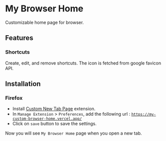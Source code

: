 # My Browser Home

Customizable home page for browser.

## Features
### Shortcuts
Create, edit, and remove shortcuts.
The icon is fetched from google favicon API.

## Installation
### Firefox
- Install [Custom New Tab Page](https://addons.mozilla.org/en-US/firefox/addon/custom-new-tab-page/) extension.
- In `Manage Extension` > `Preferences`, add the following url : [`https://my-custom-browser-home.vercel.app/`](https://my-custom-browser-home.vercel.app/)
- Click on `save` button to save the settings.

Now you will see `My Browser Home` page when you open a new tab.